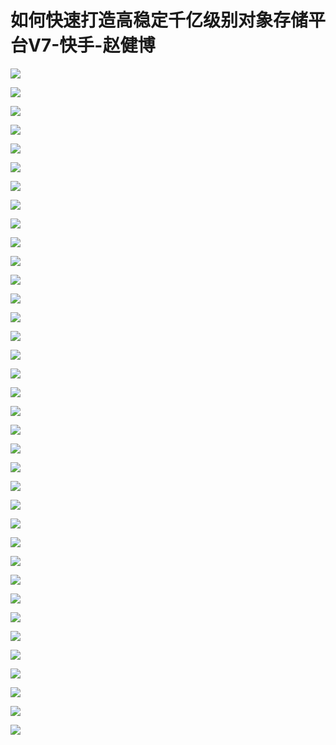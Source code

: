 # 如何快速打造高稳定千亿级别对象存储平台V7-快手-赵健博

![](https://raw.githubusercontent.com/hellojd2018/ms_document/master/Qcon/Qcon_shanghai_2018/images/093726146wbnGan/201905130937_4.png)


![](https://raw.githubusercontent.com/hellojd2018/ms_document/master/Qcon/Qcon_shanghai_2018/images/093726146wbnGan/201905130937_5.png)


![](https://raw.githubusercontent.com/hellojd2018/ms_document/master/Qcon/Qcon_shanghai_2018/images/093726146wbnGan/201905130937_6.png)


![](https://raw.githubusercontent.com/hellojd2018/ms_document/master/Qcon/Qcon_shanghai_2018/images/093726146wbnGan/201905130937_7.png)


![](https://raw.githubusercontent.com/hellojd2018/ms_document/master/Qcon/Qcon_shanghai_2018/images/093726146wbnGan/201905130937_8.png)


![](https://raw.githubusercontent.com/hellojd2018/ms_document/master/Qcon/Qcon_shanghai_2018/images/093726146wbnGan/201905130937_9.png)


![](https://raw.githubusercontent.com/hellojd2018/ms_document/master/Qcon/Qcon_shanghai_2018/images/093726146wbnGan/201905130937_10.png)


![](https://raw.githubusercontent.com/hellojd2018/ms_document/master/Qcon/Qcon_shanghai_2018/images/093726146wbnGan/201905130937_11.png)


![](https://raw.githubusercontent.com/hellojd2018/ms_document/master/Qcon/Qcon_shanghai_2018/images/093726146wbnGan/201905130937_12.png)


![](https://raw.githubusercontent.com/hellojd2018/ms_document/master/Qcon/Qcon_shanghai_2018/images/093726146wbnGan/201905130937_13.png)


![](https://raw.githubusercontent.com/hellojd2018/ms_document/master/Qcon/Qcon_shanghai_2018/images/093726146wbnGan/201905130937_14.png)


![](https://raw.githubusercontent.com/hellojd2018/ms_document/master/Qcon/Qcon_shanghai_2018/images/093726146wbnGan/201905130937_15.png)


![](https://raw.githubusercontent.com/hellojd2018/ms_document/master/Qcon/Qcon_shanghai_2018/images/093726146wbnGan/201905130937_16.png)


![](https://raw.githubusercontent.com/hellojd2018/ms_document/master/Qcon/Qcon_shanghai_2018/images/093726146wbnGan/201905130937_17.png)


![](https://raw.githubusercontent.com/hellojd2018/ms_document/master/Qcon/Qcon_shanghai_2018/images/093726146wbnGan/201905130937_18.png)


![](https://raw.githubusercontent.com/hellojd2018/ms_document/master/Qcon/Qcon_shanghai_2018/images/093726146wbnGan/201905130937_19.png)


![](https://raw.githubusercontent.com/hellojd2018/ms_document/master/Qcon/Qcon_shanghai_2018/images/093726146wbnGan/201905130937_20.png)


![](https://raw.githubusercontent.com/hellojd2018/ms_document/master/Qcon/Qcon_shanghai_2018/images/093726146wbnGan/201905130937_21.png)


![](https://raw.githubusercontent.com/hellojd2018/ms_document/master/Qcon/Qcon_shanghai_2018/images/093726146wbnGan/201905130937_22.png)


![](https://raw.githubusercontent.com/hellojd2018/ms_document/master/Qcon/Qcon_shanghai_2018/images/093726146wbnGan/201905130937_23.png)


![](https://raw.githubusercontent.com/hellojd2018/ms_document/master/Qcon/Qcon_shanghai_2018/images/093726146wbnGan/201905130937_24.png)


![](https://raw.githubusercontent.com/hellojd2018/ms_document/master/Qcon/Qcon_shanghai_2018/images/093726146wbnGan/201905130937_25.png)


![](https://raw.githubusercontent.com/hellojd2018/ms_document/master/Qcon/Qcon_shanghai_2018/images/093726146wbnGan/201905130937_26.png)


![](https://raw.githubusercontent.com/hellojd2018/ms_document/master/Qcon/Qcon_shanghai_2018/images/093726146wbnGan/201905130937_27.png)


![](https://raw.githubusercontent.com/hellojd2018/ms_document/master/Qcon/Qcon_shanghai_2018/images/093726146wbnGan/201905130937_28.png)


![](https://raw.githubusercontent.com/hellojd2018/ms_document/master/Qcon/Qcon_shanghai_2018/images/093726146wbnGan/201905130937_29.png)


![](https://raw.githubusercontent.com/hellojd2018/ms_document/master/Qcon/Qcon_shanghai_2018/images/093726146wbnGan/201905130937_30.png)


![](https://raw.githubusercontent.com/hellojd2018/ms_document/master/Qcon/Qcon_shanghai_2018/images/093726146wbnGan/201905130937_31.png)


![](https://raw.githubusercontent.com/hellojd2018/ms_document/master/Qcon/Qcon_shanghai_2018/images/093726146wbnGan/201905130937_32.png)


![](https://raw.githubusercontent.com/hellojd2018/ms_document/master/Qcon/Qcon_shanghai_2018/images/093726146wbnGan/201905130937_33.png)


![](https://raw.githubusercontent.com/hellojd2018/ms_document/master/Qcon/Qcon_shanghai_2018/images/093726146wbnGan/201905130937_34.png)


![](https://raw.githubusercontent.com/hellojd2018/ms_document/master/Qcon/Qcon_shanghai_2018/images/093726146wbnGan/201905130937_35.png)


![](https://raw.githubusercontent.com/hellojd2018/ms_document/master/Qcon/Qcon_shanghai_2018/images/093726146wbnGan/201905130937_36.png)


![](https://raw.githubusercontent.com/hellojd2018/ms_document/master/Qcon/Qcon_shanghai_2018/images/093726146wbnGan/201905130937_37.png)


![](https://raw.githubusercontent.com/hellojd2018/ms_document/master/Qcon/Qcon_shanghai_2018/images/093726146wbnGan/201905130937_38.png)


![](https://raw.githubusercontent.com/hellojd2018/ms_document/master/Qcon/Qcon_shanghai_2018/images/093726146wbnGan/201905130937_39.png)


